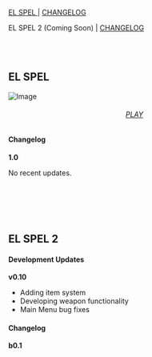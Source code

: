 [EL SPEL              ](https://elspel.github.io/1/)  |  [CHANGELOG](https://elspel.github.io/#el-spel-1)

EL SPEL 2 (Coming Soon)  |  [CHANGELOG](https://elspel.github.io/#el-spel-2)

<br>
<br>

## EL SPEL 
![Image](https://i.imgur.com/xGS947m.png)

<h6 align="center"> 
   <a href="https://elspel.github.io/1/">PLAY</a>
</h6>

#### Changelog

**1.0**

No recent updates.

<br>
<br>
<br>
<br>

## EL SPEL 2

#### Development Updates

**v0.10**
- Adding item system
- Developing weapon functionality
- Main Menu bug fixes


#### Changelog

**b0.1**


